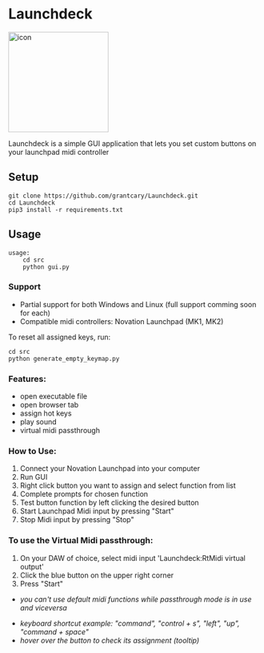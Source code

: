 # Launchdeck
<img src='https://github.com/grantcary/Launchdeck/blob/main/img/LD.ico' alt='icon' width='200'>

Launchdeck is a simple GUI application that lets you set custom buttons on your launchpad midi controller

## Setup
```
git clone https://github.com/grantcary/Launchdeck.git
cd Launchdeck
pip3 install -r requirements.txt
```

## Usage
```
usage:
    cd src
    python gui.py
```

### Support
- Partial support for both Windows and Linux (full support comming soon for each)
- Compatible midi controllers: Novation Launchpad (MK1, MK2)

To reset all assigned keys, run:
```
cd src
python generate_empty_keymap.py
```
### Features:
- open executable file
- open browser tab
- assign hot keys
- play sound
- virtual midi passthrough

### How to Use:
1. Connect your Novation Launchpad into your computer
2. Run GUI
3. Right click button you want to assign and select function from list
4. Complete prompts for chosen function
5. Test button function by left clicking the desired button
6. Start Launchpad Midi input by pressing "Start"
7. Stop Midi input by pressing "Stop"

### To use the Virtual Midi passthrough:
1. On your DAW of choice, select midi input 'Launchdeck:RtMidi virtual output'
2. Click the blue button on the upper right corner
3. Press "Start"
* *you can't use default midi functions while passthrough mode is in use and viceversa*

- *keyboard shortcut example: "command", "control + s", "left", "up", "command + space"*
- *hover over the button to check its assignment (tooltip)*